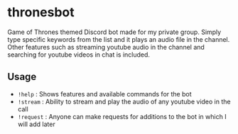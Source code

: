# thronesbot

Game of Thrones themed Discord bot made for my private group. Simply type specific keywords from the list and it plays an audio file in the channel. Other features such as streaming youtube audio in the channel and searching for youtube videos in chat is included.   

## Usage

- `!help` : Shows features and available commands for the bot
- `!stream` : Ability to stream and play the audio of any youtube video in the call
- `!request` : Anyone can make requests for additions to the bot in which I will add later 

<!--https://discordapp.com/oauth2/authorize?&client_id=YOUR_CLIENT_ID_HERE&scope=bot&permissions=0-->
